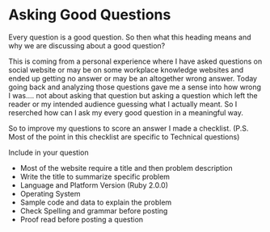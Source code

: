 # Asking Good Questions

Every question is a good question. So then what this heading means and why we are discussing about a good question?

This is coming from a personal experience where I have asked questions on social website or may be on some workplace knowledge websites and ended up getting no answer or may be an altogether wrong answer. Today going back and analyzing those questions gave me a sense into how wrong I was.... not about asking that question but asking a question which left the reader or my intended audience guessing what I actually meant. So I reserched how can I ask my every good question in a meaningful way.

So to improve my questions to score an answer I made a checklist.
(P.S. Most of the point in this checklist are specific to Technical questions)

Include in your question
- Most of the website require a title and then problem description
- Write the title to summarize specific problem
- Language and Platform Version (Ruby 2.0.0)
- Operating System
- Sample code and data to explain the problem
- Check Spelling and grammar before posting
- Proof read before posting a question